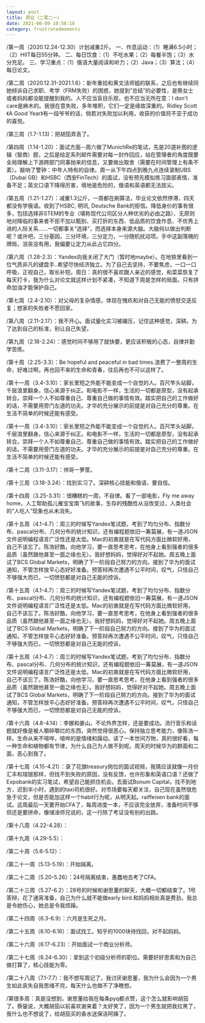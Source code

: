 ```yaml
---
layout: post
title: 周记（二零二一）
date: 2021-06-09 10:58:18
category: frustratedmoments
---   
```

/第一周（2020.12.24-12.30）计划减重2斤。
一、作息运动：（1）睡满6.5小时；（2）HIIT每日55分钟。
二、每日饮食：（1）不吃水果；（2）每餐半饱；（3）水分充足。
三、学习重点：（1）俄语大量阅读和听力；（2）Java；（3）算法；（4）每日论文。

/第二周（2020.12.31-2021.1.6）：新年重拾和黄文洁师姐的联系，之后也有继续同她倾诉自己求职、考学（FRM失败）的困惑，她提到“总结”的必要性，是蔡女士或者妈妈都没能提醒到我的。人不应当盲目乐观，也不应当无所在意：I don't care是麻木的。我很在意失败，多年堆积，它们一定是缘故深重的。Ridley Scott《A Good Year》有一段爷爷的话，倘若对失败加以利用，收获的价值将不亚于成功的喜悦。

/第三周（1.7-1.13)：把胡笳弄丢了。

/第四周（1.14-1.20）：面试方面--周六做了MunichRe的笔试，先是20道补图的逻辑（智商）题，之后是给定系列邮件需要对每一封作回应，站在管理者的角度既要全局理解上下游跨部门同事抛来的信息，又要做出取舍（需要在时间管理上有条不紊）。敲响了警钟：中年人特有的自律。周一从下午四点到晚九点连续录制UBS（Dubai GB）和HSBC（西安FinTech）的面试，没有预先模拟练习面部表情，准备不足；英文口语下降得厉害，境地是危险的，俄语和英语都无法拔尖。

/第五周（1.21-1.27）：减重1.3公斤，一周都在刷算法，毕业论文依然停滞，四天都没有学俄语。收到了HSBC, 明讯, Deutsche Bank的拒信。降低身价的事有很多，包括选择非STEM的专业（堪称现代公司区分人种优劣的必由之路）、无原则地对降临的事来者不拒不加以甄别、买打折的东西、低品质的饮食作息、不优秀上进的人际关系……一切都事关“选择”，而选择本身来源大脑。大脑何以做出判断呢？或许吧，三分基因，三分环境，三分定力，一分随机扰动项。手中这副落魄的牌局，沮丧没有用，我偏要让定力从此占它四分。

/第六周（1.28-2.3）：Yandex向我关闭了大门（暂时地maybe）。在地铁里看到一位气质非凡的键盘手..希望尽快经济独立。为了自己去坚持，不要焦虑，一口一口呼吸，正视自己，取长补短。周日：真的很不喜欢跟人亲近的感觉，和菜菜恢复了每天打卡，我为什么对论文就这样计划不紧凑，不知道下周是怎样的局面。只有拼命加油才能保护自己。

/第七周（2.4-2.10）：对父母的复杂情感，体现在愧疚和对自己无能的愤怒交迭反复；想家的失败者不愿回家。

/第八周（2.11-2.17）：我不开心。面试量化实习被碾压，记住这种感觉，深耕。为了达到自己的标准，别让自己失望。

/第九周（2.18-2.24）：感觉时间不够用了就快要，更应该积极的心态，自律并勤学苦练。

/第十周（2.25-3.3）：Be hopeful and peaceful in bad times.浪费了一整周的生命，好难过啊，再也回不来的生命和青春，往后再也不可以这样了。

/第十一周（3.4-3.10）：家长里短之外能不能变成一个自觉的人。百尺竿头站脚，千层浪里翻身。信心来源于纠正。和电影不一样，生活的一切都是原型，没有起承转合。崇拜一个人不如尊重自己、尊重自己做的事情有效。踏实把自己的工作做好的话，不需要用旁门左道的功夫。才华的充分展示的前提是对自己充分的尊重。在生活不简单的时候还能有感受。

/第十一周（3.4-3.10）：家长里短之外能不能变成一个自觉的人。百尺竿头站脚，千层浪里翻身。信心来源于纠正。和电影不一样，生活的一切都是原型，没有起承转合。崇拜一个人不如尊重自己、尊重自己做的事情有效。踏实把自己的工作做好的话，不需要用旁门左道的功夫。才华的充分展示的前提是对自己充分的尊重。在生活不简单的时候还能有感受。

/第十二周（3.11-3.17）：帅哥一箩筐。

/第十三周（3.18-3.24）：找到实习了。深耕核心技能和俄语，要自信。

/第十四周（3.25-3.31）：很糟糕的一周，不自律。看了一部电影，Fly me away home，人工帮助孤儿雁宝宝南飞的故事，生存的残酷性从没改变过，人类社会的“人吃人”现象也从未消失。

/第十五周（4.1-4.7）：周三的时候写Yandex笔试题，考到了均匀分布、指数分布、pascal分布、几何分布的统计知识，还有编程题依旧一筹莫展，有一道JSON文件说明编程语言广泛性还是太低。Mac的初衷就是在写代码方面比微软好用，自己不该忘了。陈浩好酷，向他学习，要一直思考思考，在他身上看到强者的很多品质（虽然跟他甚至一面之缘也无）。我好想妈妈，觉得好对不起她。周五晚上面试了BCS Global Markets，明确了下一阶段自己努力的方向。接到了华为的面试通知，不管怎样放平心态好好准备。预答辩再次遭遇不公平时间，叹气，只怪自己不够强大而已，一切愤怒都是对自己无能的控诉。

/第十五周（4.1-4.7）：周三的时候写Yandex笔试题，考到了均匀分布、指数分布、pascal分布、几何分布的统计知识，还有编程题依旧一筹莫展，有一道JSON文件说明编程语言广泛性还是太低。Mac的初衷就是在写代码方面比微软好用，自己不该忘了。陈浩好酷，向他学习，要一直思考思考，在他身上看到强者的很多品质（虽然跟他甚至一面之缘也无）。我好想妈妈，觉得好对不起她。周五晚上面试了BCS Global Markets，明确了下一阶段自己努力的方向。接到了华为的面试通知，不管怎样放平心态好好准备。预答辩再次遭遇不公平时间，叹气，只怪自己不够强大而已，一切愤怒都是对自己无能的控诉。

/第十五周（4.1-4.7）：周三的时候写Yandex笔试题，考到了均匀分布、指数分布、pascal分布、几何分布的统计知识，还有编程题依旧一筹莫展，有一道JSON文件说明编程语言广泛性还是太低。Mac的初衷就是在写代码方面比微软好用，自己不该忘了。陈浩好酷，向他学习，要一直思考思考，在他身上看到强者的很多品质（虽然跟他甚至一面之缘也无）。我好想妈妈，觉得好对不起她。周五晚上面试了BCS Global Markets，明确了下一阶段自己努力的方向。接到了华为的面试通知，不管怎样放平心态好好准备。预答辩再次遭遇不公平时间，叹气，只怪自己不够强大而已，一切愤怒都是对自己无能的控诉。

/第十六周（4.8-4.14）：李娜和姜山。不论外界怎样，还是要成功。流行音乐和话题就好像是被人嚼碎嚼烂的东西，突然觉得很恶心。保持独立思考能力，像陈浩一样。生命从来不喧哗，喧哗的是情绪和躁动。读了一本世间万物，真的很好看，每一种生命和植物都有节律，为什么自己为人做不到呢。周天的时候华为的群面和二面，恶心到我了。

/第十七周（4.15-4.21）：录了花旗treasury岗位的面试视频，我猜应该就像一月份汇丰和瑞银那样，但找不到失败的原因，没有反馈，也许形象和英语口语？还做了Expobank的实习笔试，希望自己能抓住机会。去面试Bonum Capital，找不到地方，迟到半小时，遇到的taxi司机很好。对市场要每天都关注，自己现在虽然很危急于论文，但是否能加这样一个habit行为呢，从明天起。raiffeisen bank的面试。这周最后一天要开始CFA了，每周进度一本，不应该完全放弃，准备时间不够但还是要拼命，像储淦师兄说的，这一行除了考证没有别的出路。

/第十八周（4.22-4.28）：

/第十九周（4.29-5.5）：

/第二十周（5.6-5.12）：

/第二十一周（5.13-5.19）：开始隔离。

/第二十二周（5.20-5.26）：24号隔离结束，愚蠢地去考了CFA。

/第二十三周（5.27-6.2）：28号的时候和谢思董的聊天，大概一切都结束了。1号答辩，花了通宵准备，自己为什么就不能做early bird.和妈妈相处真是费劲，我总是令她伤心，她总是令我烦躁。

/第二十四周（6.3-6.9）：六月是生死之月。

/第二十五周（6.10-6.16）：面试找工。知乎的1000块待找回，对不起妈妈。

/第二十六周（6.17-6.23）：开始面试一个商业分析师。

/第二十七周（6.24-6.30）：拿到这个初级分析师的职位。需要好好思索和为自己做打算了，核心技能为零。

/第二十八周（7.1-7.7）：我不想写周记了，我讨厌谢思董，我为什么会因为一个男生如此丧失自我思绪不完，每天什么也做不了净瞎想。

/第很多周：真是没想到，谢思董给我在每条pyq都点赞，这个怎么就影响胡笳了。蔡鋆说，大概胡笳以前喜欢谢来着？太好笑了，因为一个男生就把我拉黑了，我什么也不想说了，给胡笳买的香水送保洁阿姨了。







